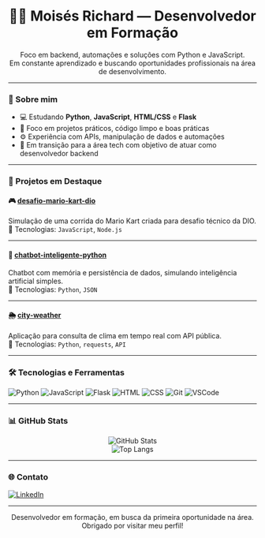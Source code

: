 <h1 align="center">👨‍💻 Moisés Richard — Desenvolvedor em Formação</h1>

<p align="center">
  Foco em backend, automações e soluções com Python e JavaScript.<br>
  Em constante aprendizado e buscando oportunidades profissionais na área de desenvolvimento.
</p>

---

### 🧠 Sobre mim

- 💻 Estudando **Python**, **JavaScript**, **HTML/CSS** e **Flask**
- 🔁 Foco em projetos práticos, código limpo e boas práticas
- ⚙️ Experiência com APIs, manipulação de dados e automações
- 🎯 Em transição para a área tech com objetivo de atuar como desenvolvedor backend

---

### 💼 Projetos em Destaque

#### 🎮 [desafio-mario-kart-dio](https://github.com/moiseesrichard/desafio-mario-kart-dio)
Simulação de uma corrida do Mario Kart criada para desafio técnico da DIO.  
🔧 Tecnologias: `JavaScript`, `Node.js`

---

#### 🤖 [chatbot-inteligente-python](https://github.com/moiseesrichard/chatbot-inteligente-python)
Chatbot com memória e persistência de dados, simulando inteligência artificial simples.  
🔧 Tecnologias: `Python`, `JSON`

---

#### 🌦️ [city-weather](https://github.com/moiseesrichard/city-weather)
Aplicação para consulta de clima em tempo real com API pública.  
🔧 Tecnologias: `Python`, `requests`, `API`

---

### 🛠️ Tecnologias e Ferramentas

![Python](https://img.shields.io/badge/Python-3776AB?style=for-the-badge&logo=python&logoColor=white)
![JavaScript](https://img.shields.io/badge/JavaScript-F7DF1E?style=for-the-badge&logo=javascript&logoColor=black)
![Flask](https://img.shields.io/badge/Flask-000000?style=for-the-badge&logo=flask&logoColor=white)
![HTML](https://img.shields.io/badge/HTML-E34F26?style=for-the-badge&logo=html5&logoColor=white)
![CSS](https://img.shields.io/badge/CSS-1572B6?style=for-the-badge&logo=css3&logoColor=white)
![Git](https://img.shields.io/badge/Git-F05032?style=for-the-badge&logo=git&logoColor=white)
![VSCode](https://img.shields.io/badge/VSCode-007ACC?style=for-the-badge&logo=visual-studio-code&logoColor=white)

---

### 📊 GitHub Stats

<p align="center">
  <img src="https://github-readme-stats.vercel.app/api?username=moiseesrichard&show_icons=true&theme=radical" alt="GitHub Stats"/>
  <br>
  <img src="https://github-readme-stats.vercel.app/api/top-langs/?username=moiseesrichard&layout=compact&theme=radical" alt="Top Langs"/>
</p>

---

### 🌐 Contato

[![LinkedIn](https://img.shields.io/badge/-LinkedIn-blue?style=for-the-badge&logo=linkedin&logoColor=white)](https://www.linkedin.com/in/moiseesrichard)

---

<p align="center">
  Desenvolvedor em formação, em busca da primeira oportunidade na área.<br>
  Obrigado por visitar meu perfil!
</p>
